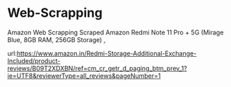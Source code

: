 # Web-Scrapping
Amazon Web Scrapping
Scraped Amazon Redmi Note 11 Pro + 5G (Mirage Blue, 8GB RAM, 256GB Storage) ,

url:https://www.amazon.in/Redmi-Storage-Additional-Exchange-Included/product-reviews/B09T2XDXBN/ref=cm_cr_getr_d_paging_btm_prev_1?ie=UTF8&reviewerType=all_reviews&pageNumber=1
